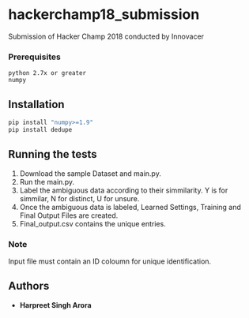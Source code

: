 # hackerchamp18_submission

Submission of Hacker Champ 2018 conducted by Innovacer


### Prerequisites


```
python 2.7x or greater
numpy
```


## Installation


```bash
pip install "numpy>=1.9"
pip install dedupe
```

## Running the tests

1) Download the sample Dataset and main.py.
2) Run the main.py.
3) Label the ambiguous data according to their simmilarity. Y is for simmilar, N for distinct, U for unsure.
4) Once the ambiguous data is labeled, Learned Settings, Training and Final Output Files are created.
5) Final_output.csv contains the unique entries.

### Note

Input file must contain an ID coloumn for unique identification.

## Authors

* **Harpreet Singh Arora** 
